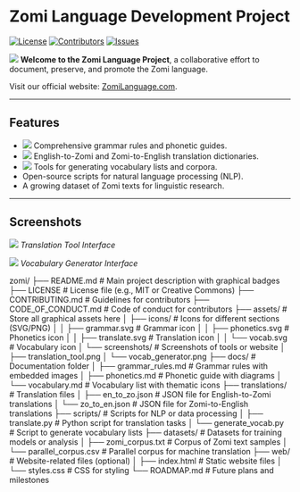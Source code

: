 # Zomi Language Development Project

[![License](https://img.shields.io/badge/License-MIT-blue.svg)](LICENSE)
[![Contributors](https://img.shields.io/github/contributors/zocia/zomi)](https://github.com/zocia/zomi/graphs/contributors)
[![Issues](https://img.shields.io/github/issues/zocia/zomi)](https://github.com/zocia/zomi/issues)

![](assets/icons/translate.svg) **Welcome to the Zomi Language Project**, a collaborative effort to document, preserve, and promote the Zomi language.

Visit our official website: [ZomiLanguage.com](https://ZomiLanguage.com).

---

## Features
- ![](assets/icons/grammar.svg) Comprehensive grammar rules and phonetic guides.
- ![](assets/icons/translate.svg) English-to-Zomi and Zomi-to-English translation dictionaries.
- ![](assets/icons/vocab.svg) Tools for generating vocabulary lists and corpora.
- Open-source scripts for natural language processing (NLP).
- A growing dataset of Zomi texts for linguistic research.

---

## Screenshots
![](assets/screenshots/translation_tool.png)
*Translation Tool Interface*

![](assets/screenshots/vocab_generator.png)
*Vocabulary Generator Interface*


zomi/
├── README.md               # Main project description with graphical badges
├── LICENSE                 # License file (e.g., MIT or Creative Commons)
├── CONTRIBUTING.md         # Guidelines for contributors
├── CODE_OF_CONDUCT.md      # Code of conduct for contributors
├── assets/                 # Store all graphical assets here
│   ├── icons/              # Icons for different sections (SVG/PNG)
│   │   ├── grammar.svg     # Grammar icon
│   │   ├── phonetics.svg   # Phonetics icon
│   │   ├── translate.svg   # Translation icon
│   │   └── vocab.svg       # Vocabulary icon
│   └── screenshots/        # Screenshots of tools or website
│       ├── translation_tool.png
│       └── vocab_generator.png
├── docs/                   # Documentation folder
│   ├── grammar_rules.md    # Grammar rules with embedded images
│   ├── phonetics.md        # Phonetic guide with diagrams
│   └── vocabulary.md       # Vocabulary list with thematic icons
├── translations/           # Translation files
│   ├── en_to_zo.json       # JSON file for English-to-Zomi translations
│   └── zo_to_en.json       # JSON file for Zomi-to-English translations
├── scripts/                # Scripts for NLP or data processing
│   ├── translate.py        # Python script for translation tasks
│   └── generate_vocab.py   # Script to generate vocabulary lists
├── datasets/               # Datasets for training models or analysis
│   ├── zomi_corpus.txt     # Corpus of Zomi text samples
│   └── parallel_corpus.csv # Parallel corpus for machine translation
├── web/                    # Website-related files (optional)
│   ├── index.html          # Static website files
│   └── styles.css          # CSS for styling
└── ROADMAP.md              # Future plans and milestones

